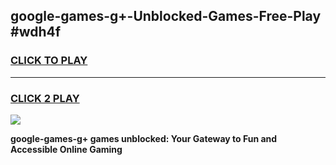 
## google-games-g+-Unblocked-Games-Free-Play #wdh4f
<h3>
<a href="https://us.freeplayer.one?title=google-games-g+&ref=9M">CLICK TO PLAY</a></h3>
<hr>

<h3>
<a href="https://us.freeplayer.one?title=google-games-g+&ref=9M">CLICK 2 PLAY</a>
  
</h3>

<a href="https://us.freeplayer.one?title=google-games-g+&ref=9M"><img src="https://clearcache.store/games.png"></a>


**google-games-g+ games unblocked: Your Gateway to Fun and Accessible Online Gaming**
